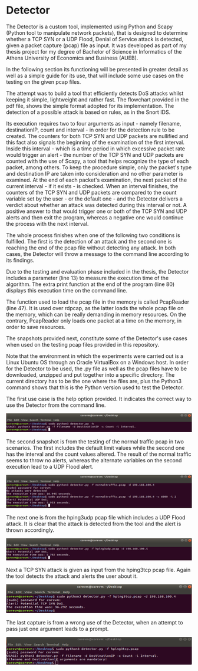 # Detector
The Detector is a custom tool, implemented using Python and Scapy (Python tool to manipulate network packets), that is designed to determine whether a TCP SYN or a UDP Flood, Denial of Service attack is detected, given a packet capture (pcap) file as input. It was developed as part of my thesis project for my degree of Bachelor of Science in Informatics of the Athens University of Economics and Business (AUEB).

In the following section its functioning will be presented in greater detail as well as a simple guide for its use, that will include some use cases on the testing on the given pcap files.

The attempt was to build a tool that efficiently detects DoS attacks whilst keeping it simple, lightweight and rather fast. The flowchart provided in the pdf file, shows the simple format adopted for its implementation. The detection of a possible attack is based on rules, as in the Snort IDS.

Its execution requires two to four arguments as input - namely filename, destinationIP, count and interval - in order for the detection rule to be created. The counters for both TCP SYN and UDP packets are nullified and this fact also signals the beginning of the examination of the first interval. Inside this interval - which is a time period in which excessive packet rate would trigger an alert - the number of the TCP SYN and UDP packets are counted with the use of Scapy, a tool that helps recognize the type of each packet, among others. To keep the procedure simple, only the packet's type and destination IP are taken into consideration and no other parameter is examined. At the end of each packet's examination, the next packet of the current interval - if it exists - is checked. When an interval finishes, the counters of the TCP SYN and UDP packets are compared to the count variable set by the user - or the default one - and the Detector delivers a verdict about whether an attack was detected during this interval or not. A positive answer to that would trigger one or both of the TCP SYN and UDP alerts and then exit the program, whereas a negative one would continue the process with the next interval. 

The whole process finishes when one of the following two conditions is fulfilled. The first is the detection of an attack and the second one is reaching the end of the pcap file without detecting any attack. In both cases, the Detector will throw a message to the command line according to its findings.

Due to the testing and evaluation phase included in the thesis, the Detector includes a parameter (line 13) to measure the execution time of the algorithm. The extra print function at the end of the program (line 80) displays this execution time on the command line.

The function used to load the pcap file in the memory is called PcapReader (line 47). It is used over rdpcap, as the latter loads the whole pcap file on the memory, which can be really demanding in memory resources. On the contrary, PcapReader only loads one packet at a time on the memory, in order to save resources. 

The snapshots provided next, constitute some of the Detector's use cases when used on the testing pcap files provided in this repository. 

Note that the environment in which the experiments were carried out is a Linux Ubuntu OS through an Oracle VirtualBox on a Windows host. In order for the Detector to be used, the .py file as well as the pcap files have to be downloaded, unzipped and put together into a specific directory. The current directory has to be the one where the files are, plus the Python3 command shows that this is the Python version used to test the Detector.

The first use case is the help option provided. It indicates the correct way to use the Detector from the command line.

![alt text](https://github.com/PanosPappasInfo/Detector/blob/main/help.png?raw=true)

The second snapshot is from the testing of the normal traffic pcap in two scenarios. The first includes the default limit values while the second one has the interval and the count values altered. The result of the normal traffic seems to throw no alerts, whereas the alternate variables on the second execution lead to a UDP Flood alert.

![alt text](https://github.com/PanosPappasInfo/Detector/blob/main/normal_traffic_scenarios.png?raw=true)

The next one is from the hping3udp pcap file which includes a UDP Flood attack. It is clear that the attack is detected from the tool and the alert is thrown accordingly.

![alt text](https://github.com/PanosPappasInfo/Detector/blob/main/udp.png?raw=true)

Next a TCP SYN attack is given as input from the hping3tcp pcap file. Again the tool detects the attack and alerts the user about it.

![alt text](https://github.com/PanosPappasInfo/Detector/blob/main/tcp.png?raw=true)

The last capture is from a wrong use of the Detector, when an attempt to pass just one argument leads to a prompt.

![alt text](https://github.com/PanosPappasInfo/Detector/blob/main/error.png?raw=true)

